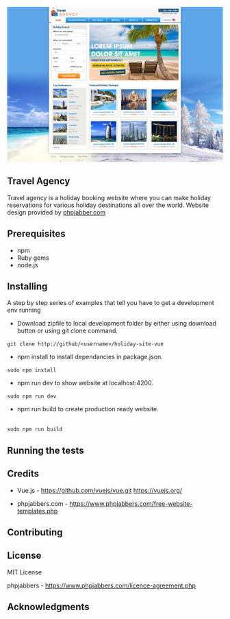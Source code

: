 ![Travel Agency](/_assets/page1.jpg)

## Travel Agency
Travel agency is a holiday booking website where you can make holiday reservations for various holiday destinations all over the world. Website design provided by [phpjabber.com](https://www.phpjabbers.com/free-website-templates.php) 

## Prerequisites

* npm
* Ruby gems
* node.js


## Installing

A step by step series of examples that tell you have to get a development env running

* Download zipfile to local development folder by either using download button or using git clone command.

```
git clone http://github/<username>/holiday-site-vue

```

* npm install to install dependancies in package.json.

```
sudo npm install

```

* npm run dev to show website at localhost:4200.

```
sudo npm run dev

```
* npm run build to create production ready website.

```

sudo npm run build

```






## Running the tests


## Credits

* Vue.js - https://github.com/vuejs/vue.git
         https://vuejs.org/   

* phpjabbers.com - https://www.phpjabbers.com/free-website-templates.php


## Contributing


## License

MIT License

phpjabbers - https://www.phpjabbers.com/licence-agreement.php

## Acknowledgments

